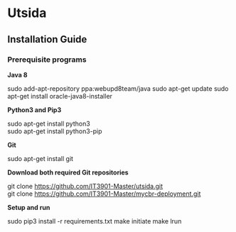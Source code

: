 # Utsida

## Installation Guide

### Prerequisite programs

**Java 8**

sudo add-apt-repository ppa:webupd8team/java
sudo apt-get update
sudo apt-get install oracle-java8-installer

**Python3 and Pip3**

sudo apt-get install python3                                       
sudo apt-get install python3-pip   


**Git**

sudo apt-get install git                                          


**Download both required Git repositories**

git clone https://github.com/IT3901-Master/utsida.git              
git clone https://github.com/IT3901-Master/mycbr-deployment.git    


**Setup and run**

sudo pip3 install -r requirements.txt
make initiate
make lrun

